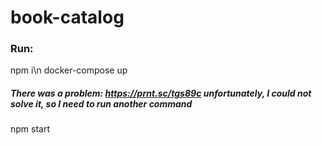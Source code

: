 # book-catalog

### Run:
npm i\n
docker-compose up

##### There was a problem: https://prnt.sc/tgs89c unfortunately, I could not solve it, so I need to run another command
npm start
